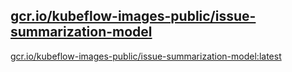 
[gcr.io/kubeflow-images-public/issue-summarization-model](https://hub.docker.com/r/anjia0532/kubeflow-images-public.issue-summarization-model/tags/)
-----


[gcr.io/kubeflow-images-public/issue-summarization-model:latest](https://hub.docker.com/r/anjia0532/kubeflow-images-public.issue-summarization-model/tags/)


